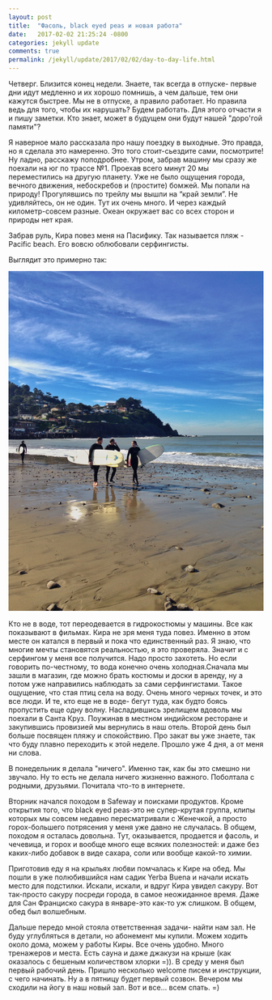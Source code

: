 ```yaml
---
layout: post
title:  "Фасоль, black eyed peas и новая работа"
date:   2017-02-02 21:25:24 -0800
categories: jekyll update
comments: true
permalink: /jekyll/update/2017/02/02/day-to-day-life.html
---
```


Четверг. Близится конец недели. Знаете, так всегда в отпуске- первые дни идут медленно и их хорошо помнишь, а чем дальше, тем они кажутся быстрее. Мы не в отпуске, а правило работает. Но правила ведь для того, чтобы их нарушать? Будем работать. Для этого отчасти я и пишу заметки. Кто знает, может в будущем они будут нашей "доро'гой памяти"?
<!--separate-->

Я наверное мало рассказала про нашу поездку в выходные. Это правда, но я сделала это намеренно. Это того стоит-сьездите сами, посмотрите!
Ну ладно, расскажу поподробнее. Утром, забрав машину мы сразу же поехали на юг по трассе №1. Проехав всего минут 20 мы переместились на другую планету. Уже не было ощущения города, вечного движения, небоскребов и (простите) бомжей. Мы попали на природу! Прогулявшись по трейлу мы вышли на “край земли”. Не удивляйтесь, он не один. Тут их очень много. И через каждый километр-совсем разные. Океан окружает вас со всех сторон и природы нет края.

Забрав руль, Кира повез меня на Пасифику. Так называется пляж -Paсific beach. Его вовсю облюбовали серфингисты.

Выглядит это примерно так:

![Pasific beach](/assets/images/posts/stories/2017-02-02-day-to-day-life/pasific.jpeg)

 Кто не в воде, тот переодевается в гидрокостюмы у машины. Все как показывают в фильмах. Кира не зря меня туда повез. Именно в этом месте он катался в первый и пока что единственный раз. Я знаю, что многие мечты становятся реальностью, я это проверяла. Значит и с серфингом у меня все получится. Надо просто захотеть. Но если говорить по-честному, то вода конечно очень холодная.Сначала мы зашли в магазин, где можно брать костюмы и доски в аренду, ну а потом уже направились наблюдать за сами серфингистами. Такое ощущение, что стая птиц села на воду. Очень много черных точек, и это все люди.  И те, кто еще не в воде- бегут туда, как будто боясь пропустить еще одну волну. Насладившись зрелищем вдоволь мы поехали в Санта Круз. Поужинав в местном индийском ресторане и закупившись провизией мы вернулись в наш отель. Второй день был больше посвящен пляжу и спокойствию. Про закат вы уже знаете, так что буду плавно переходить к этой неделе. Прошло уже 4 дня, а от меня ни слова.

В понедельник я делала "ничего". Именно так, как бы это смешно ни звучало. Ну то есть не делала ничего жизненно важного. Поболтала с родными, друзьями. Почитала что-то в интернете.

Вторник начался походом в Safeway и поисками продуктов. Кроме открытия того, что black eyed peas-это не супер-крутая группа, клипы которых мы совсем недавно пересматривали с Женечкой, а просто горох-большего потрясения у меня уже давно не случалась. В общем, походом я осталась довольна. Тут, оказывается, продается и фасоль, и чечевица, и горох и вообще много еще всяких полезностей: и даже без каких-либо добавок в виде сахара, соли или вообще какой-то химии.

Приготовив еду я на крыльях любви помчалась к Кире на обед. Мы пошли в уже полюбившийся нам садик Yerba Buena и начали искать место для подстилки. Искали, искали, и вдруг Кира увидел сакуру. Вот так-просто сакуру посреди города, в самое неожиданное время. Даже для Сан Франциско сакура в январе-это как-то уж слишком. В общем, обед был волшебным.

Дальше передо мной стояла ответственная задачи- найти нам зал. Не буду углубляться в детали, но абонемент мы купили. Можем ходить около дома, можем у работы Киры. Все очень удобно. Много тренажеров и места. Есть сауна и даже джакузи на крыше (как оказалось с бешеным количеством хлорки =)).
В среду у меня был первый рабочий день. Пришло несколько welcome писем и инструкции, с чего начинать. Ну а в пятницу будет первый созвон. Вечером мы сходили на йогу в наш новый зал. Вот и все… всем спать. =)







